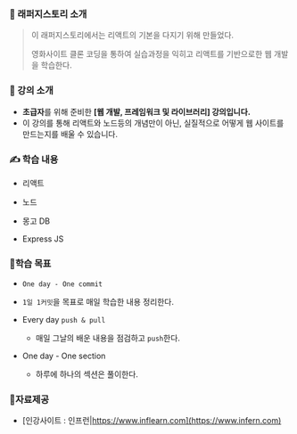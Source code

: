 ### :gem: 래퍼지스토리 소개

> 이 래퍼지스토리에서는 리액트의 기본을 다지기 위해 만들었다.
>
> 영화사이트 클론 코딩을 통하여 실습과정을 익히고 리액트를 기반으로한 웹 개발을 학습한다.



### 📝 강의 소개

- **초급자**를 위해 준비한 **[웹 개발, 프레임워크 및 라이브러리] 강의입니다.**
- 이 강의를 통해 리액트와 노드등의 개념만이 아닌, 실질적으로 어떻게 웹 사이트를 만드는지를 배울 수 있습니다.



### ✍ 학습 내용

- 리액트

- 노드
- 몽고 DB
- Express JS



### :dart:학습 목표

- `One day - One commit`

- `1일 1커밋`을 목표로 매일 학습한 내용 정리한다.

- Every day `push & pull`
  - 매일 그날의 배운 내용을 점검하고 `push`한다.
- One day  - One section
  - 하루에 하나의 섹션은 풀이한다.



### :book:자료제공

- [인강사이트 : 인프런|https://www.inflearn.com](https://www.infern.com)

  